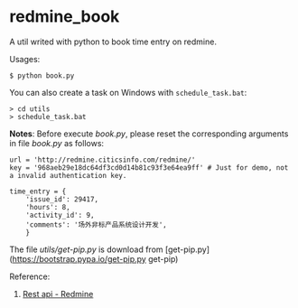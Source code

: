 # redmine_book
A util writed with python to book time entry on redmine.

Usages:
    
    $ python book.py

You can also create a task on Windows with `schedule_task.bat`: 

    > cd utils
    > schedule_task.bat

**Notes**: Before execute *book.py*, please reset the corresponding arguments in file *book.py* as follows:

    url = 'http://redmine.citicsinfo.com/redmine/'
    key = '968aeb29e18dc64df3cd0d14b81c93f3e64ea9ff' # Just for demo, not a invalid authentication key.

    time_entry = {
        'issue_id': 29417,
        'hours': 8,
        'activity_id': 9,  
        'comments': '场外非标产品系统设计开发',
        }


The file *utils/get-pip.py* is download from [get-pip.py](https://bootstrap.pypa.io/get-pip.py get-pip)

Reference: 

1. [Rest api - Redmine](http://www.redmine.org/projects/redmine/wiki/Rest_api_with_python "Using the REST API with Python")
